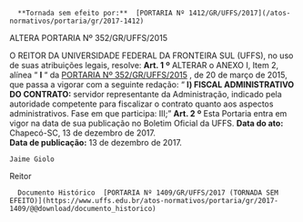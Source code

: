       **Tornada sem efeito por:**  [PORTARIA Nº 1412/GR/UFFS/2017](/atos-normativos/portaria/gr/2017-1412) 

   ALTERA PORTARIA Nº 352/GR/UFFS/2015  

 O REITOR DA UNIVERSIDADE FEDERAL DA FRONTEIRA SUL (UFFS), no uso de suas atribuições legais, resolve:   **Art. 1**  **º**  ALTERAR o ANEXO I, Item 2, alínea “  **l**  “ da [PORTARIA Nº 352/GR/UFFS/2015](https://www.uffs.edu.br/atos-normativos/portaria/gr/2015-0352)  , de 20 de março de 2015, que passa a vigorar com a seguinte redação:  “  **l) FISCAL ADMINISTRATIVO DO CONTRATO:**  servidor representante da Administração, indicado pela autoridade competente para fiscalizar o contrato quanto aos aspectos administrativos. Fase em que participa: III;”   **Art. 2**  **º**  Esta Portaria entra em vigor na data de sua publicação no Boletim Oficial da UFFS.       **Data do ato:** Chapecó-SC, 13 de dezembro de 2017.   
 **Data de publicação:**  13 de dezembro de 2017. 

    Jaime Giolo   
 Reitor 

      Documento Histórico  [PORTARIA Nº 1409/GR/UFFS/2017 (TORNADA SEM EFEITO)](https://www.uffs.edu.br/atos-normativos/portaria/gr/2017-1409/@@download/documento_historico)     
      